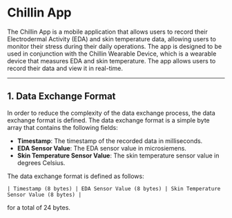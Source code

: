# Chillin App
The Chillin App is a mobile application that allows users to record their Electrodermal Activity (EDA) and skin temperature data, allowing users to monitor their stress during their daily operations. The app is designed to be used in conjunction with the Chillin Wearable Device, which is a wearable device that measures EDA and skin temperature. The app allows users to record their data and view it in real-time.
<hr>

## 1. Data Exchange Format
In order to reduce the complexity of the data exchange process, the data exchange format is defined. The data exchange format is a simple byte array that contains the following fields:
- **Timestamp**: The timestamp of the recorded data in milliseconds.
- **EDA Sensor Value**: The EDA sensor value in microsiemens.
- **Skin Temperature Sensor Value**: The skin temperature sensor value in degrees Celsius.

The data exchange format is defined as follows:
```
| Timestamp (8 bytes) | EDA Sensor Value (8 bytes) | Skin Temperature Sensor Value (8 bytes) |
```
for a total of 24 bytes.